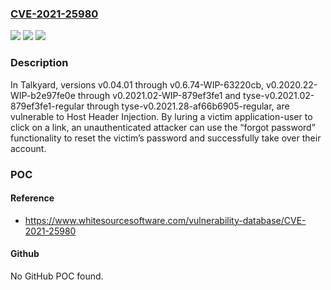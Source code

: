 ### [CVE-2021-25980](https://cve.mitre.org/cgi-bin/cvename.cgi?name=CVE-2021-25980)
![](https://img.shields.io/static/v1?label=Product&message=talkyard&color=blue)
![](https://img.shields.io/static/v1?label=Version&message=v0%3E%3D%20v0.04.01%20&color=brighgreen)
![](https://img.shields.io/static/v1?label=Vulnerability&message=CWE-74%20Improper%20Neutralization%20of%20Special%20Elements%20in%20Output%20Used%20by%20a%20Downstream%20Component%20('Injection')&color=brighgreen)

### Description

In Talkyard, versions v0.04.01 through v0.6.74-WIP-63220cb, v0.2020.22-WIP-b2e97fe0e through v0.2021.02-WIP-879ef3fe1 and tyse-v0.2021.02-879ef3fe1-regular through tyse-v0.2021.28-af66b6905-regular, are vulnerable to Host Header Injection. By luring a victim application-user to click on a link, an unauthenticated attacker can use the “forgot password” functionality to reset the victim’s password and successfully take over their account.

### POC

#### Reference
- https://www.whitesourcesoftware.com/vulnerability-database/CVE-2021-25980

#### Github
No GitHub POC found.

